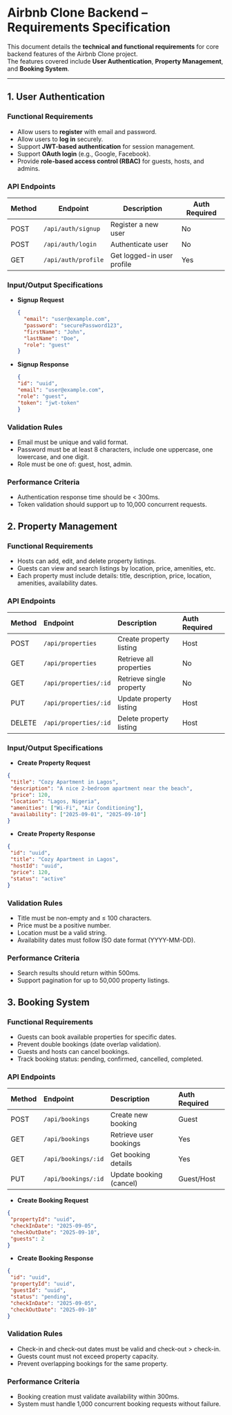 # Airbnb Clone Backend – Requirements Specification

This document details the **technical and functional requirements** for core backend features of the Airbnb Clone project.  
The features covered include **User Authentication**, **Property Management**, and **Booking System**.

---

## 1. User Authentication

### Functional Requirements
- Allow users to **register** with email and password.
- Allow users to **log in** securely.
- Support **JWT-based authentication** for session management.
- Support **OAuth login** (e.g., Google, Facebook).
- Provide **role-based access control (RBAC)** for guests, hosts, and admins.

### API Endpoints
| Method | Endpoint          | Description               | Auth Required |
|--------|------------------|---------------------------|---------------|
| POST   | `/api/auth/signup` | Register a new user        | No            |
| POST   | `/api/auth/login`  | Authenticate user          | No            |
| GET    | `/api/auth/profile`| Get logged-in user profile | Yes           |

### Input/Output Specifications
- **Signup Request**
  ```json
  {
    "email": "user@example.com",
    "password": "securePassword123",
    "firstName": "John",
    "lastName": "Doe",
    "role": "guest"
  }
  ```
- **Signup Response**
  ```json
  {
  "id": "uuid",
  "email": "user@example.com",
  "role": "guest",
  "token": "jwt-token"
  }
  ```
### Validation Rules

* Email must be unique and valid format.
* Password must be at least 8 characters, include one uppercase, one lowercase, and one digit.
* Role must be one of: guest, host, admin.

### Performance Criteria

* Authentication response time should be < 300ms.
* Token validation should support up to 10,000 concurrent requests.

## 2. Property Management
### Functional Requirements

* Hosts can add, edit, and delete property listings.
* Guests can view and search listings by location, price, amenities, etc.
* Each property must include details: title, description, price, location, amenities, availability dates.

### API Endpoints
| Method | Endpoint | Description | Auth Required |
|:---|:---|:---|:---|
| POST | `/api/properties` | Create property listing | Host |
| GET | `/api/properties` | Retrieve all properties | No |
| GET | `/api/properties/:id` | Retrieve single property | No |
| PUT | `/api/properties/:id` | Update property listing | Host |
| DELETE | `/api/properties/:id` | Delete property listing | Host |

### Input/Output Specifications

- **Create Property Request**
 ```json
{
  "title": "Cozy Apartment in Lagos",
  "description": "A nice 2-bedroom apartment near the beach",
  "price": 120,
  "location": "Lagos, Nigeria",
  "amenities": ["Wi-Fi", "Air Conditioning"],
  "availability": ["2025-09-01", "2025-09-10"]
}
 ```

- **Create Property Response**
 ```json
{
  "id": "uuid",
  "title": "Cozy Apartment in Lagos",
  "hostId": "uuid",
  "price": 120,
  "status": "active"
}
 ```

### Validation Rules

* Title must be non-empty and ≤ 100 characters.
* Price must be a positive number.
* Location must be a valid string.
* Availability dates must follow ISO date format (YYYY-MM-DD).

### Performance Criteria

* Search results should return within 500ms.
* Support pagination for up to 50,000 property listings.

## 3. Booking System
### Functional Requirements

* Guests can book available properties for specific dates.
* Prevent double bookings (date overlap validation).
* Guests and hosts can cancel bookings.
* Track booking status: pending, confirmed, cancelled, completed.

### API Endpoints
| Method | Endpoint | Description | Auth Required |
|:---|:---|:---|:---|
| POST | `/api/bookings` | Create new booking | Guest |
| GET | `/api/bookings` | Retrieve user bookings | Yes |
| GET | `/api/bookings/:id` | Get booking details | Yes |
| PUT | `/api/bookings/:id` | Update booking (cancel) | Guest/Host |

- **Create Booking Request**
 ```json
{
  "propertyId": "uuid",
  "checkInDate": "2025-09-05",
  "checkOutDate": "2025-09-10",
  "guests": 2
}
 ```

- **Create Booking Response**
 ```json
{
  "id": "uuid",
  "propertyId": "uuid",
  "guestId": "uuid",
  "status": "pending",
  "checkInDate": "2025-09-05",
  "checkOutDate": "2025-09-10"
}
 ```

### Validation Rules

* Check-in and check-out dates must be valid and check-out > check-in.
* Guests count must not exceed property capacity.
* Prevent overlapping bookings for the same property.

### Performance Criteria

* Booking creation must validate availability within 300ms.
* System must handle 1,000 concurrent booking requests without failure.